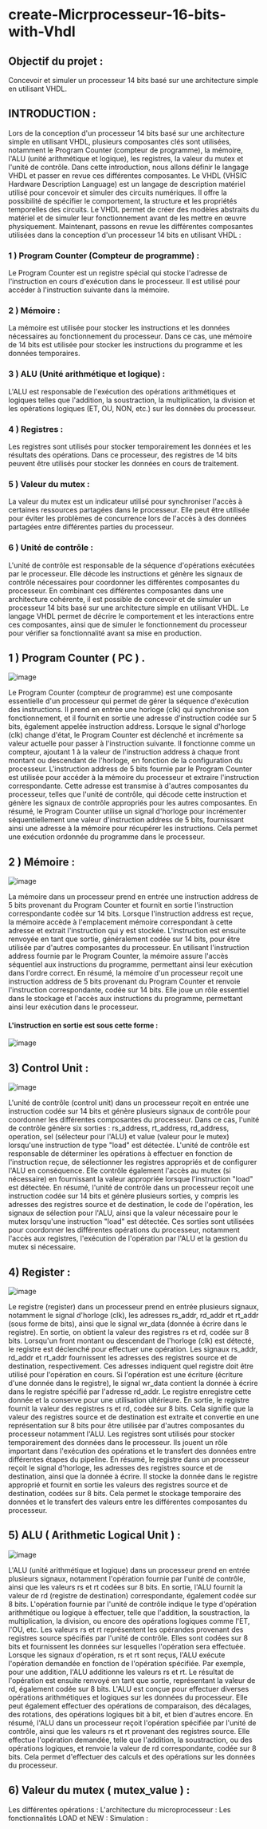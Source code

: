# create-Micrprocesseur-16-bits-with-Vhdl
## Objectif du projet :
Concevoir et simuler un processeur 14 bits basé sur une architecture simple en utilisant VHDL.
## INTRODUCTION :
Lors de la conception d'un processeur 14 bits basé sur une architecture simple en utilisant VHDL, plusieurs composantes clés sont utilisées, notamment le Program Counter (compteur de programme), la mémoire, l'ALU (unité arithmétique et logique), les registres, la valeur du mutex et l'unité de contrôle. Dans cette introduction, nous allons définir le langage VHDL et passer en revue ces différentes composantes.
Le VHDL (VHSIC Hardware Description Language) est un langage de description matériel utilisé pour concevoir et simuler des circuits numériques. Il offre la possibilité de spécifier le comportement, la structure et les propriétés temporelles des circuits. Le VHDL permet de créer des modèles abstraits du matériel et de simuler leur fonctionnement avant de les mettre en œuvre physiquement.
Maintenant, passons en revue les différentes composantes utilisées dans la conception d'un processeur 14 bits en utilisant VHDL :


### 1 ) Program Counter (Compteur de programme) :
Le Program Counter est un registre spécial qui stocke l'adresse de l'instruction en cours d'exécution dans le processeur. Il est utilisé pour accéder à l'instruction suivante dans la mémoire.
### 2 ) Mémoire :
La mémoire est utilisée pour stocker les instructions et les données nécessaires au fonctionnement du processeur. Dans ce cas, une mémoire de 14 bits est utilisée pour stocker les instructions du programme et les données temporaires.
### 3 ) ALU (Unité arithmétique et logique) :
L'ALU est responsable de l'exécution des opérations arithmétiques et logiques telles que l'addition, la soustraction, la multiplication, la division et les opérations logiques (ET, OU, NON, etc.) sur les données du processeur.
### 4 ) Registres : 
Les registres sont utilisés pour stocker temporairement les données et les résultats des opérations. Dans ce processeur, des registres de 14 bits peuvent être utilisés pour stocker les données en cours de traitement.
### 5 ) Valeur du mutex :
La valeur du mutex est un indicateur utilisé pour synchroniser l'accès à certaines ressources partagées dans le processeur. Elle peut être utilisée pour éviter les problèmes de concurrence lors de l'accès à des données partagées entre différentes parties du processeur.
### 6 ) Unité de contrôle : 
L'unité de contrôle est responsable de la séquence d'opérations exécutées par le processeur. Elle décode les instructions et génère les signaux de contrôle nécessaires pour coordonner les différentes composantes du processeur.
En combinant ces différentes composantes dans une architecture cohérente, il est possible de concevoir et de simuler un processeur 14 bits basé sur une architecture simple en utilisant VHDL. Le langage VHDL permet de décrire le comportement et les interactions entre ces composantes, ainsi que de simuler le fonctionnement du processeur pour vérifier sa fonctionnalité avant sa mise en production.

## 1 )  Program Counter ( PC ) .
![image](https://github.com/yousseflaamari/create-Micrprocesseur-16-bits-with-Vhdl/assets/96209336/d2da956f-4957-4cfe-8421-092d67b9fc14)

Le Program Counter (compteur de programme) est une composante essentielle d'un processeur qui permet de gérer la séquence d'exécution des instructions. Il prend en entrée une horloge (clk) qui synchronise son fonctionnement, et il fournit en sortie une adresse d'instruction codée sur 5 bits, également appelée instruction address.
Lorsque le signal d'horloge (clk) change d'état, le Program Counter est déclenché et incrémente sa valeur actuelle pour passer à l'instruction suivante. Il fonctionne comme un compteur, ajoutant 1 à la valeur de l'instruction address à chaque front montant ou descendant de l'horloge, en fonction de la configuration du processeur.
L'instruction address de 5 bits fournie par le Program Counter est utilisée pour accéder à la mémoire du processeur et extraire l'instruction correspondante. Cette adresse est transmise à d'autres composantes du processeur, telles que l'unité de contrôle, qui décode cette instruction et génère les signaux de contrôle appropriés pour les autres composantes.
En résumé, le Program Counter utilise un signal d'horloge pour incrémenter séquentiellement une valeur d'instruction address de 5 bits, fournissant ainsi une adresse à la mémoire pour récupérer les instructions. Cela permet une exécution ordonnée du programme dans le processeur.
## 2 ) Mémoire : 
![image](https://github.com/yousseflaamari/create-Micrprocesseur-16-bits-with-Vhdl/assets/96209336/1d2c4819-e8a7-448e-973d-6a6d91f44579)

La mémoire dans un processeur prend en entrée une instruction address de 5 bits provenant du Program Counter et fournit en sortie l'instruction correspondante codée sur 14 bits.
Lorsque l'instruction address est reçue, la mémoire accède à l'emplacement mémoire correspondant à cette adresse et extrait l'instruction qui y est stockée. L'instruction est ensuite renvoyée en tant que sortie, généralement codée sur 14 bits, pour être utilisée par d'autres composantes du processeur.
En utilisant l'instruction address fournie par le Program Counter, la mémoire assure l'accès séquentiel aux instructions du programme, permettant ainsi leur exécution dans l'ordre correct.
En résumé, la mémoire d'un processeur reçoit une instruction address de 5 bits provenant du Program Counter et renvoie l'instruction correspondante, codée sur 14 bits. Elle joue un rôle essentiel dans le stockage et l'accès aux instructions du programme, permettant ainsi leur exécution dans le processeur.

#### L'instruction en sortie est sous cette forme :
![image](https://github.com/yousseflaamari/create-Micrprocesseur-16-bits-with-Vhdl/assets/96209336/798bf27e-61fa-4527-95ac-22802c5a4016)

## 3) Control Unit :
![image](https://github.com/yousseflaamari/create-Micrprocesseur-16-bits-with-Vhdl/assets/96209336/de6e9383-3683-4fa1-83ad-8b67ff2950a7)


L'unité de contrôle (control unit) dans un processeur reçoit en entrée une instruction codée sur 14 bits et génère plusieurs signaux de contrôle pour coordonner les différentes composantes du processeur. Dans ce cas, l'unité de contrôle génère six sorties : rs_address, rt_address, rd_address, operation, sel (sélecteur pour l'ALU) et value (valeur pour le mutex) lorsqu'une instruction de type "load" est détectée.
L'unité de contrôle est responsable de déterminer les opérations à effectuer en fonction de l'instruction reçue, de sélectionner les registres appropriés et de configurer l'ALU en conséquence. Elle contrôle également l'accès au mutex (si nécessaire) en fournissant la valeur appropriée lorsque l'instruction "load" est détectée.
En résumé, l'unité de contrôle dans un processeur reçoit une instruction codée sur 14 bits et génère plusieurs sorties, y compris les adresses des registres source et de destination, le code de l'opération, les signaux de sélection pour l'ALU, ainsi que la valeur nécessaire pour le mutex lorsqu'une instruction "load" est détectée. Ces sorties sont utilisées pour coordonner les différentes opérations du processeur, notamment l'accès aux registres, l'exécution de l'opération par l'ALU et la gestion du mutex si nécessaire.


## 4) Register :
![image](https://github.com/yousseflaamari/create-Micrprocesseur-16-bits-with-Vhdl/assets/96209336/75b9fb14-d571-4e0f-a4b8-2248339d3ece)

Le registre (register) dans un processeur prend en entrée plusieurs signaux, notamment le signal d'horloge (clk), les adresses rs_addr, rd_addr et rt_addr (sous forme de bits), ainsi que le signal wr_data (donnée à écrire dans le registre). En sortie, on obtient la valeur des registres rs et rd, codée sur 8 bits.
Lorsqu'un front montant ou descendant de l'horloge (clk) est détecté, le registre est déclenché pour effectuer une opération. Les signaux rs_addr, rd_addr et rt_addr fournissent les adresses des registres source et de destination, respectivement. Ces adresses indiquent quel registre doit être utilisé pour l'opération en cours.
Si l'opération est une écriture (écriture d'une donnée dans le registre), le signal wr_data contient la donnée à écrire dans le registre spécifié par l'adresse rd_addr. Le registre enregistre cette donnée et la conserve pour une utilisation ultérieure.
En sortie, le registre fournit la valeur des registres rs et rd, codée sur 8 bits. Cela signifie que la valeur des registres source et de destination est extraite et convertie en une représentation sur 8 bits pour être utilisée par d'autres composantes du processeur notamment l'ALU.
Les registres sont utilisés pour stocker temporairement des données dans le processeur. Ils jouent un rôle important dans l'exécution des opérations et le transfert des données entre différentes étapes du pipeline.
En résumé, le registre dans un processeur reçoit le signal d'horloge, les adresses des registres source et de destination, ainsi que la donnée à écrire. Il stocke la donnée dans le registre approprié et fournit en sortie les valeurs des registres source et de destination, codées sur 8 bits. Cela permet le stockage temporaire des données et le transfert des valeurs entre les différentes composantes du processeur.

## 5) ALU ( Arithmetic Logical Unit ) :

![image](https://github.com/yousseflaamari/create-Micrprocesseur-16-bits-with-Vhdl/assets/96209336/ffb61ae7-e22f-48fe-b18e-59f6aa662fd3)

L'ALU (unité arithmétique et logique) dans un processeur prend en entrée plusieurs signaux, notamment l'opération fournie par l'unité de contrôle, ainsi que les valeurs rs et rt codées sur 8 bits. En sortie, l'ALU fournit la valeur de rd (registre de destination) correspondante, également codée sur 8 bits.
L'opération fournie par l'unité de contrôle indique le type d'opération arithmétique ou logique à effectuer, telle que l'addition, la soustraction, la multiplication, la division, ou encore des opérations logiques comme l'ET, l'OU, etc.
Les valeurs rs et rt représentent les opérandes provenant des registres source spécifiés par l'unité de contrôle. Elles sont codées sur 8 bits et fournissent les données sur lesquelles l'opération sera effectuée.
Lorsque les signaux d'opération, rs et rt sont reçus, l'ALU exécute l'opération demandée en fonction de l'opération spécifiée. Par exemple, pour une addition, l'ALU additionne les valeurs rs et rt. Le résultat de l'opération est ensuite renvoyé en tant que sortie, représentant la valeur de rd, également codée sur 8 bits.
L'ALU est conçue pour effectuer diverses opérations arithmétiques et logiques sur les données du processeur. Elle peut également effectuer des opérations de comparaison, des décalages, des rotations, des opérations logiques bit à bit, et bien d'autres encore.
En résumé, l'ALU dans un processeur reçoit l'opération spécifiée par l'unité de contrôle, ainsi que les valeurs rs et rt provenant des registres source. Elle effectue l'opération demandée, telle que l'addition, la soustraction, ou des opérations logiques, et renvoie la valeur de rd correspondante, codée sur 8 bits. Cela permet d'effectuer des calculs et des opérations sur les données du processeur.

## 6) Valeur du mutex ( mutex_value ) :
 Les différentes opérations :
L'architecture du microprocesseur :
Les fonctionnalités LOAD et NEW :
Simulation :
 





























